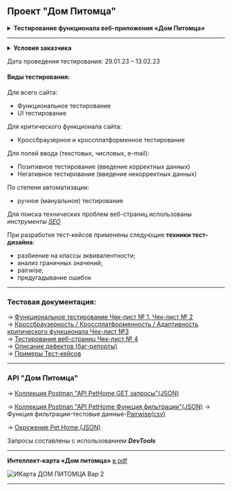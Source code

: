 ## Проект "Дом Питомца"
<details>
<summary><b>Тестирование функционала веб-приложения «Дом Питомца»</b> </summary>
 <p><blockquote>Данный сайт предназначен для размещения объявлений о бездомных животных</blockquote></p>
</details>
<hr>
<details>
<summary><b>Условия заказчика</b> </summary>
 <p><blockquote>1. Выполнить тестирование в соответствии с требованиями.<br>
   2. Предоставить следующие артефакты тестирования: Чек-листы, Тест-кейсы, Список багов.<br>
   3. Тест-кейсы и баги должны быть оформлены по внутренним стандартам заказчика</blockquote></p>
</details>

Дата проведения тестирования: 29.01.23 – 13.02.23

#### **Виды тестирования:**

Для всего сайта:
- Функциональное тестирование
- UI тестирование
  
Для критического функционала сайта:
- Кроссбраузерное и кроссплатформенное тестирование

Для полей ввода (текстовых, числовых, e-mail):
- Позитивное тестирование (введение корректных данных)
- Негативное тестирование (введение некорректных данных)

По степени автоматизации:
- ручное (мануальное) тестирование 

Для поиска технических проблем веб-страниц использованы _инструменты_ [_SEO_](https://pingler.com/seo-tools/)

При разработке тест-кейсов применены следующие **техники тест-дизайна**:
- разбиение на классы эквивалентности;
- анализ граничных значений;
- pairwise;
- предугадывание ошибок
<hr>

### Тестовая документация:
&#8594; [Функциональное тестирование Чек-лист № 1, Чек-лист № 2](https://github.com/Elena-Belova/Project-Pet-Home/blob/5ba15168b492b1020f5b115408d9bb52955acce5/1.%20%D0%9F%D1%80%D0%BE%D0%B5%D0%BA%D1%82.%20%D0%94%D0%BE%D0%BC%20%D0%9F%D0%B8%D1%82%D0%BE%D0%BC%D1%86%D0%B0%20%D0%A7%D0%B5%D0%BA-%D0%BB%D0%B8%D1%81%D1%82%20%E2%84%961%2C%202.pdf)<br>
&#8594; [Кроссбраузерность / Кроссплатформенность / Адаптивность критического функционала Чек-лист №3](https://github.com/Elena-Belova/Project-Pet-Home/blob/5ba15168b492b1020f5b115408d9bb52955acce5/2.%20%D0%9F%D1%80%D0%BE%D0%B5%D0%BA%D1%82.%20%D0%94%D0%BE%D0%BC%20%D0%9F%D0%B8%D1%82%D0%BE%D0%BC%D1%86%D0%B0%20%D0%A7%D0%B5%D0%BA-%D0%BB%D0%B8%D1%81%D1%82%20%E2%84%963.pdf)<br>
&#8594; [Тестирование веб-страниц Чек-лист № 4](https://github.com/Elena-Belova/Project-Pet-Home/blob/5ba15168b492b1020f5b115408d9bb52955acce5/3.%20%D0%9F%D1%80%D0%BE%D0%B5%D0%BA%D1%82.%20%D0%94%D0%BE%D0%BC%20%D0%9F%D0%B8%D1%82%D0%BE%D0%BC%D1%86%D0%B0%20%D0%A7%D0%B5%D0%BA-%D0%BB%D0%B8%D1%81%D1%82%20%E2%84%964.pdf)<br>
&#8594; [Описание дефектов (баг-репорты)](https://github.com/Elena-Belova/Project-Pet-Home/blob/5ba15168b492b1020f5b115408d9bb52955acce5/4.%20%D0%9F%D1%80%D0%BE%D0%B5%D0%BA%D1%82.%20%D0%94%D0%BE%D0%BC%20%D0%9F%D0%B8%D1%82%D0%BE%D0%BC%D1%86%D0%B0%20%D0%91%D0%B0%D0%B3-%D1%80%D0%B5%D0%BF%D0%BE%D1%80%D1%82%D1%8B.pdf)<br>
&#8594; [Примеры Тест-кейсов](https://github.com/Elena-Belova/Project-Pet-Home/blob/5ba15168b492b1020f5b115408d9bb52955acce5/5.%20%D0%9F%D1%80%D0%BE%D0%B5%D0%BA%D1%82.%20%D0%94%D0%BE%D0%BC%20%D0%9F%D0%B8%D1%82%D0%BE%D0%BC%D1%86%D0%B0%20%D0%A2%D0%B5%D1%81%D1%82-%D0%BA%D0%B5%D0%B9%D1%81%D1%8B.pdf)
<hr>

### API "Дом Питомца"

&#8594; [Коллекция Postman "API PetHome GET запросы"(JSON)](https://github.com/Elena-Belova/Project-Pet-Home/blob/3ecf66a2c97d58333eb6c244f83921931319fda5/API%20PetHome/API%20PetHome%20GET%20%D0%B7%D0%B0%D0%BF%D1%80%D0%BE%D1%81%D1%8B.postman_collection.json)

&#8594; [Коллекция Postman "API PetHome Функция фильтрации"(JSON)](https://github.com/Elena-Belova/Project-Pet-Home/blob/3ecf66a2c97d58333eb6c244f83921931319fda5/API%20PetHome/API%20PetHome%20%D0%A4%D1%83%D0%BD%D0%BA%D1%86%D0%B8%D1%8F%20%D1%84%D0%B8%D0%BB%D1%8C%D1%82%D1%80%D0%B0%D1%86%D0%B8%D0%B8.postman_collection.json) &#8594; Функция фильтрации-тестовые данные-[Pairwise(csv)](https://github.com/Elena-Belova/Project-Pet-Home/blob/3ecf66a2c97d58333eb6c244f83921931319fda5/API%20PetHome/DataPH(pairwise).csv)

&#8594; [Окружение Pet Home (JSON)](https://github.com/Elena-Belova/Project-Pet-Home/blob/3ecf66a2c97d58333eb6c244f83921931319fda5/API%20PetHome/Pet%20Home.postman_environment.json)

Запросы составлены с использованием ***DevTools***
<hr>

**Интеллект-карта «Дом питомца»** [в pdf](https://github.com/Elena-Belova/Project-Pet-Home/blob/5ba15168b492b1020f5b115408d9bb52955acce5/%D0%98%D0%9A%D0%B0%D1%80%D1%82%D0%B0.%20%D0%94%D0%BE%D0%BC%20%D0%9F%D0%B8%D1%82%D0%BE%D0%BC%D1%86%D0%B0.pdf)

![ИКарта ДОМ ПИТОМЦА Вар 2](https://github.com/Elena-Belova/Project-Pet-Home/assets/148638077/a557708a-f00e-4340-9382-ca7431fd16dd)

<hr>
